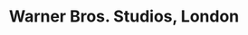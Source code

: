---
title: "Warner Bros. Studios, London"
excerpt: "Discover the magic behind spellbinding special effects and explore the behind-the-scenes secrets of the Harry Potter film series. 

Discover the iconic Hogwarts Great Hall and explore the Forbidden Forest, all before boarding the original Hogwarts Express at Platform 9-3/4. 

Located at the Studios where all films were produced, the Studio Tour showcases the British talent, imagination and artistry that went into making the impossible a reality on screen."
cover_image: "/images/experiences/exp1.jpg"
map: "/images/experiences/maplondon.png"
---